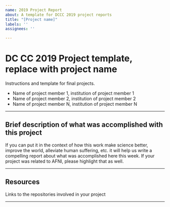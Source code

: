 ```yaml
---
name: 2019 Project Report
about: A template for DCCC 2019 project reports
title: "[Project name]"
labels: ''
assignees: ''

---
```


# DC CC 2019 Project template, replace with project name
Instructions and template for final projects.
- Name of project member 1, institution of project member 1
- Name of project member 2, institution of project member 2
- Name of project member N, institution of project member N

-----
## Brief description of what was accomplished with this project
If you can put it in the context of how this work make science better, improve the world, alleviate human suffering, etc. it will help us write a compelling report about what was accomplished here this week. If your project was related to AFNI, please highlight that as well.

-----

## Resources
Links to the repositories involved in your project

-----
